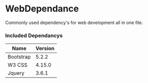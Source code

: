 # WebDependance
Commonly used dependency's for web development all in one file.

### Included Dependancys
| Name | Version |
| ----------- | ----------- |
| Bootstrap | 5.2.2 |
| W3 CSS | 4.15.0 |
| Jquery | 3.6.1 |
